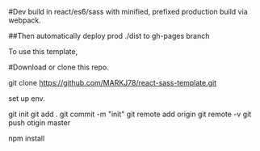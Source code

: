 #Dev build in react/es6/sass with minified, prefixed production build via webpack.

##Then automatically deploy prod ./dist to gh-pages branch 

To use this template,

#Download or clone this repo.

git clone https://github.com/MARKJ78/react-sass-template.git <NEW APP NAME>

set up env.

git init
git add .
git commit -m "init"
git remote add origin <URL>
git remote -v
git push otigin master


npm install
